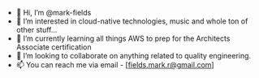 - 👋 Hi, I’m @mark-fields
- 👀 I’m interested in cloud-native technologies, music and whole ton of other stuff...
- 🌱 I’m currently learning all things AWS to prep for the Architects Associate certification
- 💞️ I’m looking to collaborate on anything related to quality engineering.
- 📫 You can reach me via email - [fields.mark.r@gmail.com]

<!---
mark-fields/mark-fields is a ✨ special ✨ repository because its `README.md` (this file) appears on your GitHub profile.
You can click the Preview link to take a look at your changes.
--->
